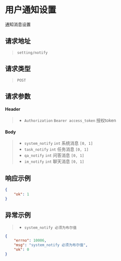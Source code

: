 # 用户通知设置

通知消息设置

## 请求地址

> `setting/notify`

## 请求类型

> `POST`

## 请求参数

#### Header

> - `Authorization` `Bearer access_token` 授权token

#### Body

> - `system_notify` `int` 系统消息  `[0, 1]`
> - `task_notify` `int` 任务消息  `[0, 1]`
> - `qa_notify` `int` 问答消息  `[0, 1]`
> - `im_notify` `int` 聊天消息  `[0, 1]`

## 响应示例

```json
{
    "ok": 1
}
```

## 异常示例

> - `system_notify 必须为布尔值`

```json
{
    "errno": 10006,
    "msg": "system_notify 必须为布尔值",
    "ok": 0
}
```

